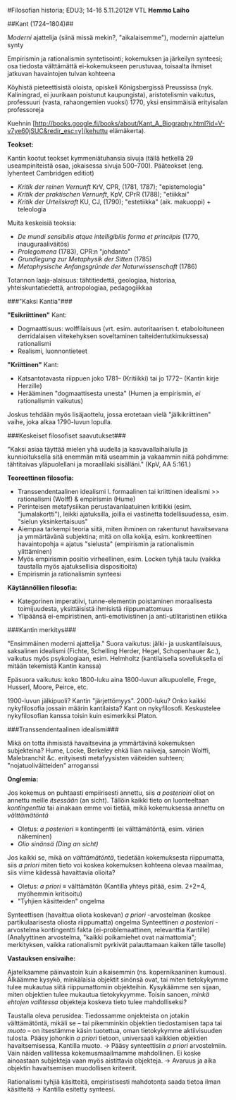 #Filosofian historia; EDU3; 14-16 5.11.2012#
VTL **Hemmo Laiho**

##Kant (1724&ndash;1804)##

_Moderni_ ajattelija (siinä missä mekin?, "aikalaisemme"), modernin ajattelun synty

Empirismin ja rationalismin syntetisointi; kokemuksen ja järkeilyn synteesi; osa tiedosta välttämättä ei-kokemukseen perustuvaa, toisaalta ihmiset jatkuvan havaintojen tulvan kohteena

Köyhistä pieteettisistä oloista, opiskeli Königsbergissä Preussissa (nyk. Kaliningrad, ei juurikaan poistunut kaupungista), aristotelismin vaikutus, professuuri (vasta, rahaongemien vuoksi) 1770, yksi ensimmäisiä erityisalan professoreja

Kuehnin [http://books.google.fi/books/about/Kant_A_Biography.html?id=V-v7ye60jSUC&redir_esc=y](kehuttu elämäkerta).

**Teokset:**

Kantin kootut teokset kymmeniätuhansia sivuja (tällä hetkellä 29 useampiniteistä osaa, jokaisessa sivuja 500&ndash;700). Pääteokset (eng. lyhenteet Cambridgen editiot)

* _Kritik der reinen Vernunft_ KrV, CPR, (1781, 1787); "epistemologia"
* _Kritik der praktischen Vernunft_, KpV, CPrR (1788); "etiikkai"
* _Kritik der Urteilskraft_ KU, CJ, (1790); "estetiikka" (aik. makuoppi) + teleologia

Muita keskeisiä teoksia:

* _De mundi sensibilis atque intelligibilis forma et princiipis_ (1770, inauguraaliväitös)
* _Prolegomena_ (1783), CPR:n "johdanto"
* _Grundlegung zur Metaphysik der Sitten_ (1785)
* _Metaphysische Anfangsgründe der Naturwissenschaft_ (1786)

Totannon laaja-alaisuus: tähtitiedettä, geologiaa, historiaa, yhteiskuntatiedettä, antropologiaa, pedagogiikkaa

###"Kaksi Kantia"###

**"Esikriittinen"** Kant:

* Dogmaattisuus: wolffilaisuus (vrt. esim. autoritaarisen t. etaboloituneen derridalaisen viitekehyksen soveltaminen taiteidentutkimuksessa) rationalismi
* Realismi, luonnontieteet

**"Kriittinen"** Kant:

* Katsantotavasta riippuen joko 1781&ndash; (Kritiikki) tai jo 1772&ndash; (Kantin kirje Herzille)
* Herääminen "dogmaattisesta unesta" (Humen ja empirismin, _ei_ rationalismin vaikutus)

Joskus tehdään myös lisäjaottelu, jossa erotetaan vielä "jälkikriittinen" vaihe, joka alkaa 1790-luvun lopulla.

###Keskeiset filosofiset saavutukset###

"Kaksi asiaa täyttää mielen yhä uudella ja kasvavallaihailulla ja kunnioituksella sitä enemmän mitä useammin ja vakaammin niitä pohdimme: tähtitaivas yläpuolellani ja moraalilaki sisälläni." (KpV, AA 5:161.)

**Teoreettinen filosofia:**

* Transsendentaalinen idealismi l. formaalinen tai kriittinen idealismi >> rationalismi (Wolff) &amp; empirismin (Hume)
* Perinteisen metafysiikan perustavanlaatuinen kritiikki (esim. "jumalakortti"), leikki ajatuksilla, joilla ei vastinetta todellisuudessa, esim. "sielun yksinkertaisuus"
* Aiempaa tarkempi teoria siitä, miten ihminen on rakentunut havaitsevana ja ymmärtävänä subjektina; mitä on olla kokija, esim. konkreettinen havaintopohja &equiv; ajatus "sielusta" (empirismin ja rationalismin ylittäminen)
* Myös empirismin positio virheellinen, esim. Locken tyhjä taulu (vaikka taustalla myös ajatuksellisia dispositioita)
* Empirismin ja rationalismin synteesi

**Käytännöllien filosofia:**

* Kategorinen imperatiivi, tunne-elementin poistaminen moraalisesta toimijuudesta, yksittäisistä ihmisistä riippumattomuus
* Ylipäänsä ei-empiristinen, anti-emotivistinen ja anti-utilitaristinen etiikka

###Kantin merkitys###

"Ensimmäinen moderni ajattelija." Suora vaikutus: jälki- ja uuskantilaisuus, saksalinen idealismi (Fichte, Schelling Herder, Hegel, Schopenhauer &amp;c.), vaikutus myös psykologiaan, esim. Helmholtz (kantilaisella sovelluksella ei mitään tekemistä Kantin kanssa)

Epäsuora vaikutus: koko 1800-luku aina 1800-luvun alkupuolelle, Frege, Husserl, Moore, Peirce, etc.

1900-luvun jälkipuoli? Kantin "järjettömyys". 
2000-luku? Onko kaikki nykyfilosofia jossain määrin kantilaista? 
Kant on nykyfilosofi. Keskustelee nykyfilosofian kanssa toisin kuin esimerkiksi Platon.

###Transsendentaalinen idealismi###

Mikä on totta ihmisistä havaitsevina ja ymmärtävinä kokemuksen subjekteina? Hume, Locke, Berkeley ehkä liian naiiveja,
samoin Wolffi, Malebranchit &amp;c. erityisesti metafyysisten väiteiden suhteen; "nojatuoliväitteiden" arroganssi

**Onglemia:**

Jos kokemus on puhtaasti empiirisesti annettu, siis _a posterioiri_ oliot on annettu meille _itsessään_ (an sicht). Tällöin kaikki tieto on luonteeltaan _kontingenttia_ tai ainakaan emme voi tietää, mikä kokemuksessa annettu on _välttämätöntä_

* Oletus: _a posteriori_ &equiv; kontingentti (ei välttämätöntä, esim. värien näkeminen)
* _Olio sinänsä (Ding an sicht)_

Jos kaikki se, mikä on _välttämätöntä_, tiedetään kokemuksesta riippumatta, siis _a priori_ miten tieto voi koskea kokemuksen kohteena olevaa maailmaa, siis viime kädessä havaittavia olioita?

* Oletus: _a priori_ &equiv; välttämätön (Kantilla yhteys pitää, esim. 2+2=4, myöhemmin kritisoitu)
* "Tyhjien käsitteiden" ongelma

Synteettisen (havaittua oliota koskevan) _a priori_ -arvostelman (koskee partikulaarisesta oliosta riippumatta) ongelma
Synteettinen _a posteriori_ -arvostelma kontingentti fakta (ei-problemaattinen, relevanttia Kantille)
(Analyyttinen arvostelma, "kaikki poikamiehet ovat naimattomia"; merkityksen, vaikka rationalismit pyrkivät palauttamaan kaiken tälle tasolle)

**Vastauksen ensivaihe:**

Ajatelkaamme päinvastoin kuin aikaisemmin (ns. kopernikaaninen kumous). Älkäämme kysykö, minkälaisia objektit sinönsä ovat, tai miten tietokykymme tulee mukautua siitä riippumattomiin objekteihin. Kysykäämme sen sijaan, miten objektien tulee mukautua tietokykyymme. Toisin sanoen, _minkä ehtojen vallitessa_ objekteja koskeva tieto tulee mahdolliseksi?

Taustalla oleva perusidea: Tiedossamme onjekteista on jotakin välttämätöntä, mikäli se &ndash; tai pikemminkin objektien tiedostamisen tapa tai _muoto_ &ndash; on itsestämme käsin tuotettua, oman tietokykymme aktiivisuuden tulosta. Pääsy johonkin _a priori_ tietoon, universaali kaikkien objektien havaitsemisessa, Kantilla muoto. &rarr; Pääsy synteettisiin _a priori_ arvostelmiin. Vain näiden vallitessa kokemusmaailmamme mahdollinen. Ei koske ainoastaan subjekteja vaan myös aistittavia objekteja. &rarr; Avaruus ja aika objektin havaitsemisen muodollisen kriteerit. 

Rationalismi tyhjiä käsitteitä, empiristisesti mahdotonta saada tietoa ilman käsitteitä &rarr; Kantilla esitetty synteesi.
